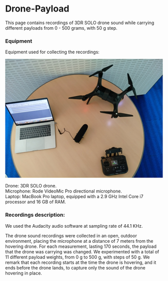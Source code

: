 # Drone-Payload

This page contains recordings of 3DR SOLO drone sound while carrying different payloads from 0 - 500 grams, with 50 g step.

### Equipment

Equipment used for collecting the recordings:

![](images/equipment.jpg)

Drone: 3DR SOLO drone.\
Microphone: Rode VideoMic Pro directional microphone.\
Laptop: MacBook Pro laptop, equipped with a 2.9 GHz Intel Core i7 processor and 16 GB of RAM.

### Recordings description:

We used the Audacity audio software at sampling rate of 44.1 KHz.

The drone sound recordings were collected in an open, outdoor environment, placing the microphone at a distance of 7 meters from the hovering drone. For each measurement, lasting 170 seconds, the payload that the drone was carrying was changed. We experimented with a total of 11 different payload weights, from 0 g to 500 g, with steps of 50 g. We remark that each recording starts at the time the drone is hovering, and it ends before the drone lands, to capture only the sound of the drone hovering in place.
